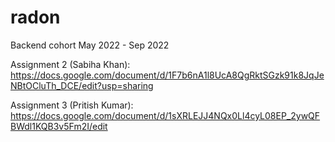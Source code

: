 # radon
Backend cohort May 2022 - Sep 2022


Assignment 2 (Sabiha Khan): https://docs.google.com/document/d/1F7b6nA1l8UcA8QgRktSGzk91k8JqJeNBtOCluTh_DCE/edit?usp=sharing

Assignment 3 (Pritish Kumar): https://docs.google.com/document/d/1sXRLEJJ4NQx0Ll4cyL08EP_2ywQFBWdl1KQB3v5Fm2I/edit

